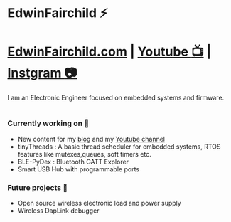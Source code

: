 # EdwinFairchild :zap:
# [EdwinFairchild.com](https://www.edwinfairchild.com/) | [Youtube :tv:](https://www.youtube.com/user/sdf3e33/videos) | [Instgram :camera:](https://www.instagram.com/edwinfairchild/)
I am an Electronic Engineer focused on embedded systems and firmware.
#


### Currently working on 🔭
- New content for my [blog](https://www.edwinfairchild.com) and my [Youtube channel](https://www.youtube.com/user/sdf3e33/videos)
- tinyThreads : A basic thread scheduler for embedded systems, RTOS features like mutexes,queues, soft timers etc. 
- BLE-PyDex :  Bluetooth GATT Explorer 
- Smart USB Hub with programmable ports
### Future projects 🤔
- Open source wireless electronic load and power supply
- Wireless DapLink debugger





<!--
**EdwinFairchild/EdwinFairchild** is a ✨ _special_ ✨ repository because its `README.md` (this file) appears on your GitHub profile.

Here are some ideas to get you started:

- 🔭 I’m currently working on ...
- 🌱 I’m currently learning ...
- 👯 I’m looking to collaborate on ...
- 🤔 I’m looking for help with ...
- 💬 Ask me about ...
- 📫 How to reach me: ...
- 😄 Pronouns: ...
- ⚡ Fun fact: ...
-->
